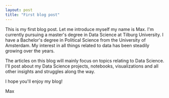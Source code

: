 ```yaml
---
layout: post
title: "First blog post"
---
```


This is my first blog post. Let me introduce myself my name is Max. I'm currently pursuing a master's degree in Data Science at Tilburg University. I have a Bachelor's degree in Political Science from the University of Amsterdam. My interest in all things related to data has been steadily growing over the years.

The articles on this blog will mainly focus on topics relating to Data Science. I'll post about my Data Science projects, notebooks, visualizations and all other insights and struggles along the way.

I hope you'll enjoy my blog!

Max
